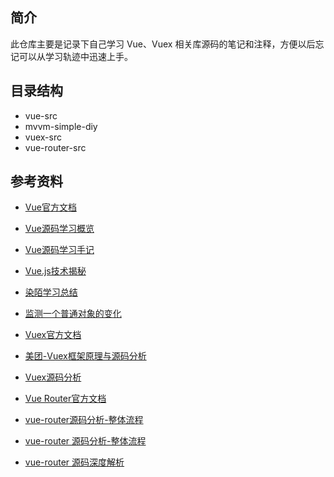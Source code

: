 ## 简介

此仓库主要是记录下自己学习 Vue、Vuex 相关库源码的笔记和注释，方便以后忘记可以从学习轨迹中迅速上手。

## 目录结构

- vue-src
- mvvm-simple-diy
- vuex-src
- vue-router-src

## 参考资料

- [Vue官方文档](https://cn.vuejs.org)
- [Vue源码学习概览](http://hcysun.me/2017/03/03/Vue源码学习/)
- [Vue源码学习手记](https://www.imooc.com/u/6702342/articles)
- [Vue.js技术揭秘](https://ustbhuangyi.github.io/vue-analysis/)
- [染陌学习总结](https://github.com/answershuto/learnVue)
- [监测一个普通对象的变化](http://hcysun.me/2016/04/28/JavaScript实现MVVM之我就是想监测一个普通对象的变化/)

- [Vuex官方文档](https://vuex.vuejs.org/zh/guide/)
- [美团-Vuex框架原理与源码分析](https://tech.meituan.com/2017/04/27/vuex-code-analysis.html)
- [Vuex源码分析](https://juejin.im/entry/6844903487549997064)

- [Vue Router官方文档](https://router.vuejs.org/zh/)
- [vue-router源码分析-整体流程](https://github.com/DDFE/DDFE-blog/issues/9)
- [vue-router 源码分析-整体流程](https://github.com/dwqs/blog/issues/53)
- [vue-router 源码深度解析](https://juejin.im/post/6844903647378145294)
